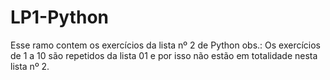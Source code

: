 # LP1-Python

Esse ramo contem os exercícios da lista nº 2 de Python
obs.: Os exercícios de 1 a 10 são repetidos da lista 01 e por isso não estão em totalidade nesta lista nº 2.
